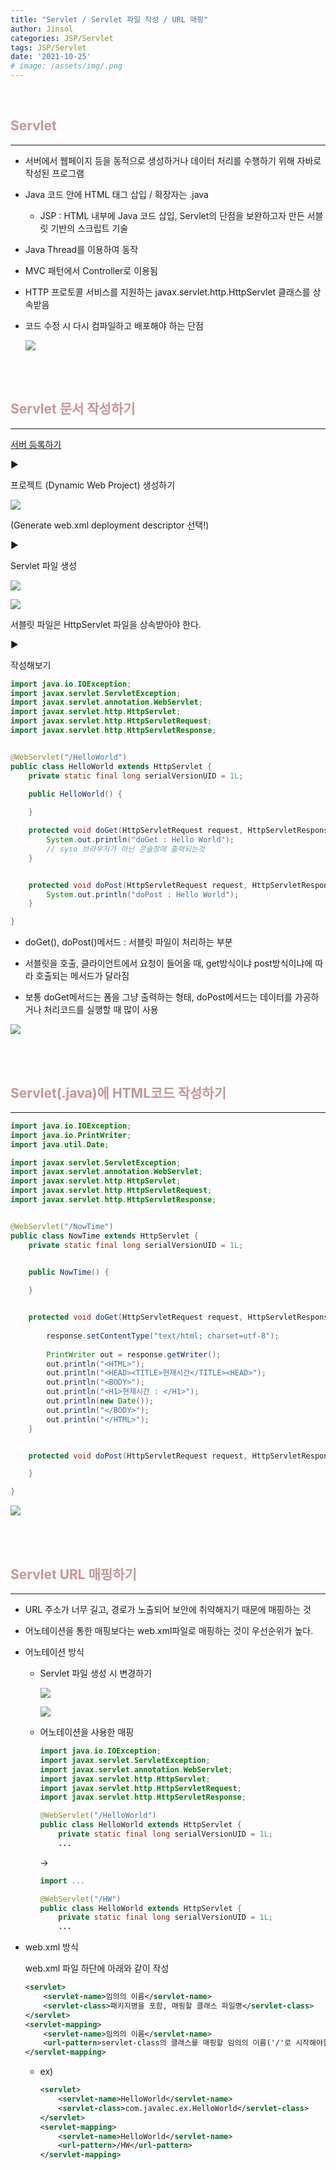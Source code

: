 ```yaml
---
title: "Servlet / Servlet 파일 작성 / URL 매핑"
author: Jinsol
categories: JSP/Servlet
tags: JSP/Servlet
date: '2021-10-25'
# image: /assets/img/.png
---
```


<br>

## <span style="color:#C89595">Servlet</span>
<hr>

- 서버에서 웹페이지 등을 동적으로 생성하거나 데이터 처리를 수행하기 위해 자바로 작성된 프로그램

- Java 코드 안에 HTML 태그 삽입 / 확장자는 .java

    - JSP : HTML 내부에 Java 코드 삽입, Servlet의 단점을 보완하고자 만든 서블릿 기반의 스크립트 기술

- Java Thread를 이용하여 동작

- MVC 패턴에서 Controller로 이용됨

- HTTP 프로토콜 서비스를 지원하는 javax.servlet.http.HttpServlet 클래스를 상속받음

- 코드 수정 시 다시 컴파일하고 배포해야 하는 단점

    ![](/assets/img/mvcpattern.jpg)



<br><br>

## <span style="color:#C89595">Servlet 문서 작성하기</span>
<hr>

[서버 등록하기](https://losuif.github.io/2021/10/22/JSP02.html)

▶

프로젝트 (Dynamic Web Project) 생성하기

![](/assets/img/servlet01.PNG)

(Generate web.xml deployment descriptor 선택!)

▶

Servlet 파일 생성

![](/assets/img/servlet02.PNG)

![](/assets/img/servlet03.PNG)

서블릿 파일은 HttpServlet 파일을 상속받아야 한다.

▶

작성해보기

```java
import java.io.IOException;
import javax.servlet.ServletException;
import javax.servlet.annotation.WebServlet;
import javax.servlet.http.HttpServlet;
import javax.servlet.http.HttpServletRequest;
import javax.servlet.http.HttpServletResponse;


@WebServlet("/HelloWorld")
public class HelloWorld extends HttpServlet {
	private static final long serialVersionUID = 1L;
       
    public HelloWorld() {

    }

	protected void doGet(HttpServletRequest request, HttpServletResponse response) throws ServletException, IOException {
		System.out.println("doGet : Hello World");
		// syso 브라우저가 아닌 콘솔창에 출력되는것
	}


	protected void doPost(HttpServletRequest request, HttpServletResponse response) throws ServletException, IOException {
		System.out.println("doPost : Hello World");
	}

}
```

- doGet(), doPost()메서드 : 서블릿 파일이 처리하는 부분

- 서블릿을 호출, 클라이언트에서 요청이 들어올 때, get방식이냐 post방식이냐에 따라 호출되는 메서드가 달라짐

- 보통 doGet메서드는 폼을 그냥 출력하는 형태, doPost메서드는 데이터를 가공하거나 처리코드를 실행할 때 많이 사용

![](/assets/img/servlet04.PNG)



<br><br>

## <span style="color:#C89595">Servlet(.java)에 HTML코드 작성하기</span>
<hr>

```java
import java.io.IOException;
import java.io.PrintWriter;
import java.util.Date;

import javax.servlet.ServletException;
import javax.servlet.annotation.WebServlet;
import javax.servlet.http.HttpServlet;
import javax.servlet.http.HttpServletRequest;
import javax.servlet.http.HttpServletResponse;


@WebServlet("/NowTime")
public class NowTime extends HttpServlet {
	private static final long serialVersionUID = 1L;
       

    public NowTime() {

    }


	protected void doGet(HttpServletRequest request, HttpServletResponse response) throws ServletException, IOException {
		
		response.setContentType("text/html; charset=utf-8");
		
		PrintWriter out = response.getWriter();
		out.println("<HTML>");
		out.println("<HEAD><TITLE>현재시간</TITLE><HEAD>");
		out.println("<BODY>");
		out.println("<H1>현재시간 : </H1>");
		out.println(new Date());
		out.println("</BODY>");
		out.println("</HTML>");
	}


	protected void doPost(HttpServletRequest request, HttpServletResponse response) throws ServletException, IOException {

	}

}
```

![](/assets/img/servlet05.PNG)



<br><br>

## <span style="color:#C89595">Servlet URL 매핑하기</span>
<hr>

- URL 주소가 너무 길고, 경로가 노출되어 보안에 취약해지기 때문에 매핑하는 것

- 어노테이션을 통한 매핑보다는 web.xml파일로 매핑하는 것이 우선순위가 높다.

- 어노테이션 방식

	- Servlet 파일 생성 시 변경하기

		![](/assets/img/servletmapping01.PNG)

		![](/assets/img/servletmapping02.PNG)

	- 어노테이션을 사용한 매핑

		```java
		import java.io.IOException;
		import javax.servlet.ServletException;
		import javax.servlet.annotation.WebServlet;
		import javax.servlet.http.HttpServlet;
		import javax.servlet.http.HttpServletRequest;
		import javax.servlet.http.HttpServletResponse;

		@WebServlet("/HelloWorld")
		public class HelloWorld extends HttpServlet {
			private static final long serialVersionUID = 1L;
			...   
		```

		->

		```java
		import ...

		@WebServlet("/HW")
		public class HelloWorld extends HttpServlet {
			private static final long serialVersionUID = 1L;
			...   
		```

- web.xml 방식

	web.xml 파일 하단에 아래와 같이 작성

	```xml
	<servlet>
		<servlet-name>임의의 이름</servlet-name>
		<servlet-class>패키지명을 포함, 매핑할 클래스 파일명</servlet-class>
	</servlet>
	<servlet-mapping>
		<servlet-name>임의의 이름</servlet-name>
		<url-pattern>servlet-class의 클래스를 매핑할 임의의 이름('/'로 시작해야함)</url-pattern>
	</servlet-mapping>
	```

	- ex)

		```xml
		<servlet>
			<servlet-name>HelloWorld</servlet-name>
			<servlet-class>com.javalec.ex.HelloWorld</servlet-class>
		</servlet>
		<servlet-mapping>
			<servlet-name>HelloWorld</servlet-name>
			<url-pattern>/HW</url-pattern>
		</servlet-mapping>
		```